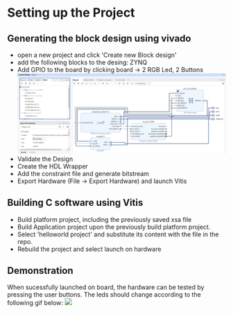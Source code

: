 # Setting up the Project
## Generating the block design using vivado
- open a new project and click 'Create new Block design'
- add the following blocks to the desing: ZYNQ
- Add GPIO to the board by clicking board -> 2 RGB Led, 2 Buttons
![](block_design.png)
- Validate the Design
- Create the HDL Wrapper
- Add the constraint file and generate bitstream
- Export Hardware (File -> Export Hardware) and launch Vitis

## Building C software using Vitis
- Build platform project, including the previously saved xsa file
- Build Application project upon the previously build platform project.
- Select 'helloworld project' and substitute its content with the file in the repo.
- Rebuild the project and select launch on hardware

## Demonstration
When sucessfully launched on board, the hardware can be tested by pressing the user buttons.
The leds should change according to the following gif below:
![](demo.gif)
